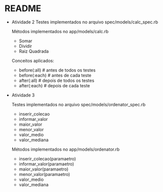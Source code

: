 # README

- Atividade 2
  Testes implementados no arquivo spec/models/calc_spec.rb

  Métodos implementados no app/models/calc.rb
    * Somar
    * Dividir
    * Raiz Quadrada

  Conceitos aplicados:
    * before(:all) # antes de todos os testes
    * before(:each) # antes de cada teste
    * after(:all) # depois de todos os testes
    * after(:each) # depois de cada teste

- Atividade 3

  Testes implementados no arquivo spec/models/ordenator_spec.rb
    * inserir_colecao
    * informar_valor
    * maior_valor
    * menor_valor
    * valor_medio
    * valor_mediana

  Métodos implementados no app/models/ordenator.rb
    * inserir_colecao(paramaetro)
    * informar_valor(paramaetro)
    * maior_valor(paramaetro)
    * menor_valor(paramaetro)
    * valor_medio
    * valor_mediana
